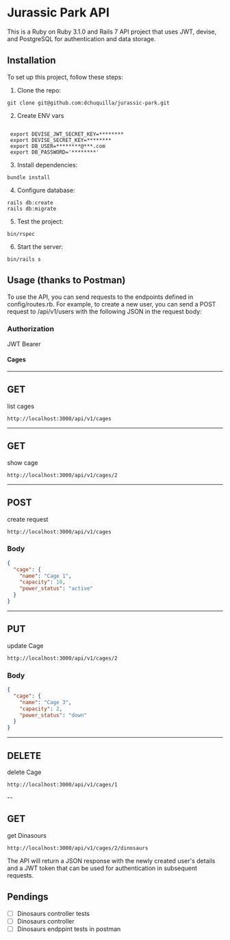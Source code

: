 # Jurassic Park API

This is a Ruby on Ruby 3.1.0 and Rails 7 API project that uses JWT, devise, and PostgreSQL for authentication and data storage.

## Installation

To set up this project, follow these steps:

1. Clone the repo:

```
git clone git@github.com:dchuquilla/jurassic-park.git
```

2. Create ENV vars

```

 export DEVISE_JWT_SECRET_KEY=********
 export DEVISE_SECRET_KEY=********
 export DB_USER=********@***.com
 export DB_PASSWORD='********'
```

3. Install dependencies:

```
bundle install
```

4. Configure database:

```
rails db:create
rails db:migrate
```

5. Test the project:

```
bin/rspec
```

6. Start the server:

```
bin/rails s
```

## Usage (thanks to Postman)

To use the API, you can send requests to the endpoints defined in config/routes.rb. For example, to create a new user, you can send a POST request to /api/v1/users with the following JSON in the request body:

### Authorization

JWT Bearer

#### Cages

---

## GET

list cages

```
http://localhost:3000/api/v1/cages
```

---

## GET

show cage

```
http://localhost:3000/api/v1/cages/2
```

---

## POST

create request

```
http://localhost:3000/api/v1/cages
```

### Body

```JSON
{
  "cage": {
    "name": "Cage 1",
    "capacity": 10,
    "power_status": "active"
  }
}
```

---

## PUT

update Cage

```
http://localhost:3000/api/v1/cages/2
```

### Body

```JSON
{
  "cage": {
    "name": "Cage 3",
    "capacity": 2,
    "power_status": "down"
  }
}
```

---

## DELETE

delete Cage

```
http://localhost:3000/api/v1/cages/1
```

--

## GET

get Dinasours

```
http://localhost:3000/api/v1/cages/2/dinosaurs
```

The API will return a JSON response with the newly created user's details and a JWT token that can be used for authentication in subsequent requests.

## Pendings

- [ ] Dinosaurs controller tests
- [ ] Dinosaurs controller
- [ ] Dinosaurs endppint tests in postman
